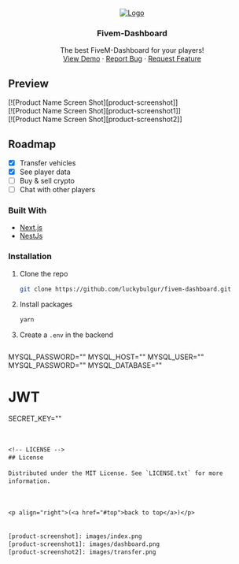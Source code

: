<br />
<div align="center">
  <a href="https://github.com/luckybulgur/fivem-dashboard">
    <img src="https://five-rp.de/wp-content/uploads/2020/12/1608394786_11abac85b780a6bfb422bb414511bacab31e72a7.jpg" alt="Logo" width="80" height="80">
  </a>

  <h3 align="center">Fivem-Dashboard</h3>

  <p align="center">
    The best FiveM-Dashboard for your players!
    <br />
    <a href="https://github.com/luckybulgur/fivem-dashboard">View Demo</a>
    ·
    <a href="https://github.com/luckybulgur/fivem-dashboard/issues">Report Bug</a>
    ·
    <a href="https://github.com/luckybulgur/fivem-dashboard/issues">Request Feature</a>
  </p>
</div>


<!-- Preview -->
## Preview

[![Product Name Screen Shot][product-screenshot]]
<br />
[![Product Name Screen Shot][product-screenshot1]]
<br />
[![Product Name Screen Shot][product-screenshot2]]


<!-- ROADMAP -->
## Roadmap

- [x] Transfer vehicles
- [x] See player data
- [ ] Buy & sell crypto
- [ ] Chat with other players

### Built With

* [Next.js](https://nextjs.org/)
* [NestJs](https://nestjs.com/)

### Installation


1. Clone the repo
   ```sh
   git clone https://github.com/luckybulgur/fivem-dashboard.git
   ```
2. Install packages
   ```sh
   yarn
   ```
3. Create a `.env` in the backend
   ```
MYSQL_PASSWORD=""
MYSQL_HOST=""
MYSQL_USER=""
MYSQL_PASSWORD=""
MYSQL_DATABASE=""
# JWT
SECRET_KEY=""
   ```


<!-- LICENSE -->
## License

Distributed under the MIT License. See `LICENSE.txt` for more information.



<p align="right">(<a href="#top">back to top</a>)</p>


[product-screenshot]: images/index.png
[product-screenshot1]: images/dashboard.png
[product-screenshot2]: images/transfer.png